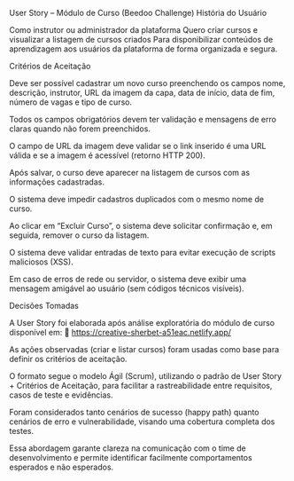 User Story – Módulo de Curso (Beedoo Challenge)
História do Usuário

Como instrutor ou administrador da plataforma
Quero criar cursos e visualizar a listagem de cursos criados
Para disponibilizar conteúdos de aprendizagem aos usuários da plataforma de forma organizada e segura.

Critérios de Aceitação

Deve ser possível cadastrar um novo curso preenchendo os campos nome, descrição, instrutor, URL da imagem da capa, data de início, data de fim, número de vagas e tipo de curso.

Todos os campos obrigatórios devem ter validação e mensagens de erro claras quando não forem preenchidos.

O campo de URL da imagem deve validar se o link inserido é uma URL válida e se a imagem é acessível (retorno HTTP 200).

Após salvar, o curso deve aparecer na listagem de cursos com as informações cadastradas.

O sistema deve impedir cadastros duplicados com o mesmo nome de curso.

Ao clicar em “Excluir Curso”, o sistema deve solicitar confirmação e, em seguida, remover o curso da listagem.

O sistema deve validar entradas de texto para evitar execução de scripts maliciosos (XSS).

Em caso de erros de rede ou servidor, o sistema deve exibir uma mensagem amigável ao usuário (sem códigos técnicos visíveis).

Decisões Tomadas

A User Story foi elaborada após análise exploratória do módulo de curso disponível em:
🔗 https://creative-sherbet-a51eac.netlify.app/

As ações observadas (criar e listar cursos) foram usadas como base para definir os critérios de aceitação.

O formato segue o modelo Ágil (Scrum), utilizando o padrão de User Story + Critérios de Aceitação, para facilitar a rastreabilidade entre requisitos, casos de teste e evidências.

Foram considerados tanto cenários de sucesso (happy path) quanto cenários de erro e vulnerabilidade, visando uma cobertura completa dos testes.

Essa abordagem garante clareza na comunicação com o time de desenvolvimento e permite identificar facilmente comportamentos esperados e não esperados.
